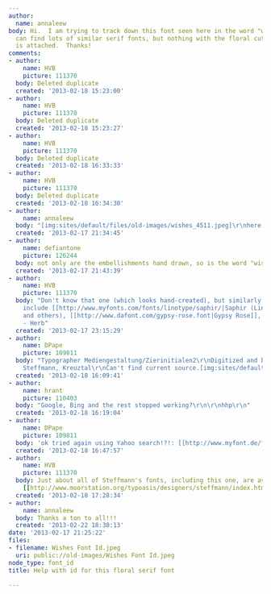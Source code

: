 ```yaml
---
author:
  name: annaleew
body: Hi.  I am trying to track down this font seen here in the word "wishes."  I
  can find lots of similar serif fonts, but nothing with the floral cut-outs.  Sample
  is attached.  Thanks!
comments:
- author:
    name: HVB
    picture: 111370
  body: Deleted duplicate
  created: '2013-02-18 15:23:00'
- author:
    name: HVB
    picture: 111370
  body: Deleted duplicate
  created: '2013-02-18 15:23:27'
- author:
    name: HVB
    picture: 111370
  body: Deleted duplicate
  created: '2013-02-18 16:33:33'
- author:
    name: HVB
    picture: 111370
  body: Deleted duplicate
  created: '2013-02-18 16:34:30'
- author:
    name: annaleew
  body: "[img:sites/default/files/old-images/wishes_4511.jpeg]\r\nhere is the image."
  created: '2013-02-17 21:34:45'
- author:
    name: defiantone
    picture: 126244
  body: not only are the embellishments hand drawn, so is the word "wishes."
  created: '2013-02-17 21:43:39'
- author:
    name: HVB
    picture: 111370
  body: "Don't know that one (which looks hand-created), but similarly decorated  fonts
    include [[http://www.myfonts.com/fonts/linotype/saphir/|Saphir (Linotype]], Mecanorma,
    and others), [[http://www.dafont.com/gypsy-rose.font|Gypsy Rose]], and more.\r\n
    - Herb"
  created: '2013-02-17 23:15:29'
- author:
    name: DPape
    picture: 109811
  body: "Typographer Mediengestaltung/Zierinitialen2\r\nDigitized and hinted by Dieter
    Steffmann, Kreuztal\r\nCan't find current source.[img:sites/default/files/old-images/wishes1_3872.jpg]"
  created: '2013-02-18 16:09:41'
- author:
    name: hrant
    picture: 110403
  body: "Google, Bing and the rest stopped working?\r\n\r\nhhp\r\n"
  created: '2013-02-18 16:19:04'
- author:
    name: DPape
    picture: 109811
  body: 'ok tried again using Yahoo search!?!: [[http://www.myfont.de/fonts/infos/2776-Zierinitialen-2.html]]'
  created: '2013-02-18 16:47:57'
- author:
    name: HVB
    picture: 111370
  body: Just about all of Steffmann's fonts, including this one, are available at
    [[http://www.moorstation.org/typoasis/designers/steffmann/index.htm|Typoasis]]
  created: '2013-02-18 17:28:34'
- author:
    name: annaleew
  body: Thanks a ton to all!!!
  created: '2013-02-22 18:30:13'
date: '2013-02-17 21:25:22'
files:
- filename: Wishes Font Id.jpeg
  uri: public://old-images/Wishes Font Id.jpeg
node_type: font_id
title: Help with id for this floral serif font

---
```

